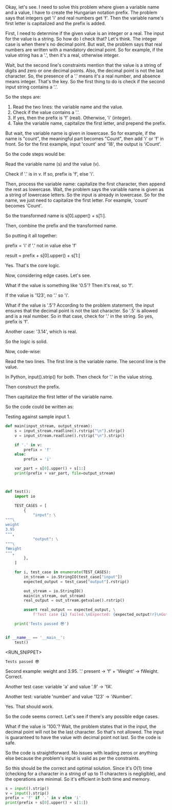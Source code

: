 <think>
Okay, let's see. I need to solve this problem where given a variable name and a value, I have to create the Hungarian notation prefix. The problem says that integers get 'i' and real numbers get 'f'. Then the variable name's first letter is capitalized and the prefix is added.

First, I need to determine if the given value is an integer or a real. The input for the value is a string. So how do I check that? Let's think. The integer case is when there's no decimal point. But wait, the problem says that real numbers are written with a mandatory decimal point. So for example, if the value string has a '.', then it's a real, otherwise integer.

Wait, but the second line's constraints mention that the value is a string of digits and zero or one decimal points. Also, the decimal point is not the last character. So, the presence of a '.' means it's a real number, and absence means integer. That's the key. So the first thing to do is check if the second input string contains a '.'.

So the steps are:

1. Read the two lines: the variable name and the value.
2. Check if the value contains a '.'.
3. If yes, then the prefix is 'f' (real). Otherwise, 'i' (integer).
4. Take the variable name, capitalize the first letter, and prepend the prefix.

But wait, the variable name is given in lowercase. So for example, if the name is "count", the meaningful part becomes "Count", then add 'i' or 'f' in front. So for the first example, input 'count' and '18', the output is 'iCount'.

So the code steps would be:

Read the variable name (s) and the value (v).

Check if '.' is in v. If so, prefix is 'f', else 'i'.

Then, process the variable name: capitalize the first character, then append the rest as lowercase. Wait, the problem says the variable name is given as a string of lowercase letters. So the input is already in lowercase. So for the name, we just need to capitalize the first letter. For example, 'count' becomes 'Count'.

So the transformed name is s[0].upper() + s[1:].

Then, combine the prefix and the transformed name.

So putting it all together:

prefix = 'i' if '.' not in value else 'f'

result = prefix + s[0].upper() + s[1:]

Yes. That's the core logic.

Now, considering edge cases. Let's see.

What if the value is something like '0.5'? Then it's real, so 'f'.

If the value is '123', no '.' so 'i'.

What if the value is '.5'? According to the problem statement, the input ensures that the decimal point is not the last character. So '.5' is allowed and is a real number. So in that case, check for '.' in the string. So yes, prefix is 'f'.

Another case: '3.14', which is real.

So the logic is solid.

Now, code-wise:

Read the two lines. The first line is the variable name. The second line is the value.

In Python, input().strip() for both. Then check for '.' in the value string.

Then construct the prefix.

Then capitalize the first letter of the variable name.

So the code could be written as:

Testing against sample input 1.

```python
def main(input_stream, output_stream):
    s = input_stream.readline().rstrip("\n").strip()
    v = input_stream.readline().rstrip("\n").strip()

    if '.' in v:
        prefix = 'f'
    else:
        prefix = 'i'

    var_part = s[0].upper() + s[1:]
    print(prefix + var_part, file=output_stream)



def test():
    import io

    TEST_CASES = [
        {
            "input": \
"""\
weight
3.95
""",
            "output": \
"""\
fWeight
""",
        }, 
    ]

    for i, test_case in enumerate(TEST_CASES):
        in_stream = io.StringIO(test_case["input"])
        expected_output = test_case["output"].rstrip()

        out_stream = io.StringIO()
        main(in_stream, out_stream)
        real_output = out_stream.getvalue().rstrip()

        assert real_output == expected_output, \
            f'Test case {i} failed.\nExpected: {expected_output!r}\nGot: {real_output!r}'

    print('Tests passed 😎')


if __name__ == '__main__':
    test()


```

<RUN_SNIPPET>
```output
Tests passed 😎

```

Second example: weight and 3.95. '.' present → 'f' + 'Weight' → fWeight. Correct.

Another test case: variable 'a' and value '.9' → 'fA'.

Another test: variable 'number' and value '123' → 'iNumber'.

Yes. That should work.

So the code seems correct. Let's see if there's any possible edge cases.

What if the value is '100.'? Wait, the problem states that in the input, the decimal point will not be the last character. So that's not allowed. The input is guaranteed to have the value with decimal point not last. So the code is safe.

So the code is straightforward. No issues with leading zeros or anything else because the problem's input is valid as per the constraints.

So this should be the correct and optimal solution. Since it's O(1) time (checking for a character in a string of up to 11 characters is negligible), and the operations are minimal. So it's efficient in both time and memory.
</think>

```python
s = input().strip()
v = input().strip()
prefix = 'f' if '.' in v else 'i'
print(prefix + s[0].upper() + s[1:])
```
